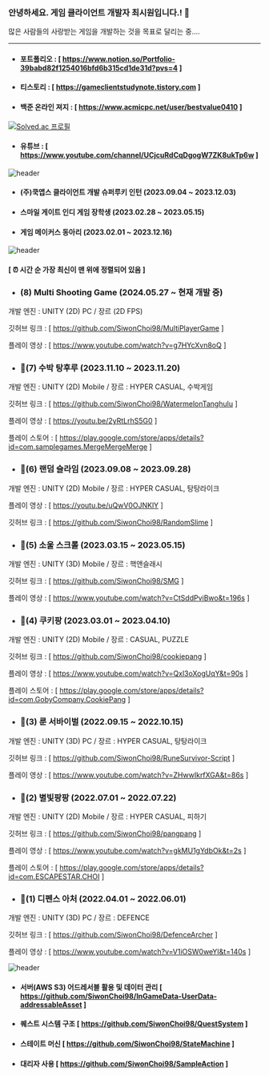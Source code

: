 ### 안녕하세요. 게임 클라이언트 개발자 최시원입니다.! 👋
많은 사람들의 사랑받는 게임을 개발하는 것을 목표로 달리는 중....


------------------------
- #### 포트폴리오 : [ https://www.notion.so/Portfolio-39babd82f1254016bfd6b315cd1de31d?pvs=4 ] 

- #### 티스토리 : [ https://gameclientstudynote.tistory.com ] 

- #### 백준 온라인 져지 : [ https://www.acmicpc.net/user/bestvalue0410 ]
[![Solved.ac 프로필](http://mazassumnida.wtf/api/v2/generate_badge?boj=bestvalue0410)](https://solved.ac/bestvalue0410)

- #### 유튜브 : [ https://www.youtube.com/channel/UCjcuRdCqDgogW7ZK8ukTp6w ]
<!--
**SiwonChoi98/SiwonChoi98** is a ✨ _special_ ✨ repository because its `README.md` (this file) appears on your GitHub profile.

Here are some ideas to get you started:

- 🔭 I’m currently working on ...
- 🌱 I’m currently learning ...
- 👯 I’m looking to collaborate on ...
- 🤔 I’m looking for help with ...
- 💬 Ask me about ...
- 📫 How to reach me: ...
- 😄 Pronouns: ...
- ⚡ Fun fact: ...
--> 


![header](https://capsule-render.vercel.app/api?type=cylinder&color=101010&height=50&section=header&text=😄활동내역&fontColor=ffffff&fontSize=30&animation=fadeIn&fontAlignY=55)

- #### (주)쿡앱스 클라이언트 개발 슈퍼루키 인턴 (2023.09.04 ~ 2023.12.03)
- #### 스마일 게이트 인디 게임 장학생 (2023.02.28 ~ 2023.05.15)
- #### 게임 메이커스 동아리 (2023.02.01 ~ 2023.12.16)

![header](https://capsule-render.vercel.app/api?type=cylinder&color=101010&height=50&section=header&text=⚡프로젝트&fontColor=ffffff&fontSize=30&animation=fadeIn&fontAlignY=55)

####  [ ⏰ 시간 순 가장 최신이 맨 위에 정렬되어 있음 ]
- ### (8) Multi Shooting Game (2024.05.27 ~ 현재 개발 중) 
개발 엔진 : UNITY (2D) PC / 장르 (2D FPS) 

깃허브 링크 : [ https://github.com/SiwonChoi98/MultiPlayerGame ]

플레이 영상 : [ https://www.youtube.com/watch?v=g7HYcXvn8oQ ]

- ### 🌱(7) 수박 탕후루 (2023.11.10 ~ 2023.11.20) 
개발 엔진 : UNITY (2D) Mobile / 장르 : HYPER CASUAL, 수박게임

깃허브 링크 : [ https://github.com/SiwonChoi98/WatermelonTanghulu ]

플레이 영상 : [ https://youtu.be/2yRtLrhS5G0 ]
 
플레이 스토어 : [ https://play.google.com/store/apps/details?id=com.samplegames.MergeMergeMerge ]

- ### 🌱(6) 랜덤 슬라임 (2023.09.08 ~ 2023.09.28) 
개발 엔진 : UNITY (2D) Mobile / 장르 : HYPER CASUAL, 탕탕라이크

플레이 영상 : [ https://youtu.be/uQwV0OJNKlY ] 

깃허브 링크 : [ https://github.com/SiwonChoi98/RandomSlime ]

- ### 🌱(5) 소울 스크롤 (2023.03.15 ~ 2023.05.15) 
개발 엔진 : UNITY (3D) Mobile / 장르 : 핵앤슬래시 

깃허브 링크 : [ https://github.com/SiwonChoi98/SMG ]

플레이 영상 : [ https://www.youtube.com/watch?v=CtSddPviBwo&t=196s ] 

- ### 🌱(4) 쿠키팡 (2023.03.01 ~ 2023.04.10) 
개발 엔진 : UNITY (2D) Mobile / 장르 : CASUAL, PUZZLE

깃허브 링크 : [ https://github.com/SiwonChoi98/cookiepang ]

플레이 영상 : [ https://www.youtube.com/watch?v=Qxl3oXogUqY&t=90s ]

플레이 스토어 : [ https://play.google.com/store/apps/details?id=com.GobyCompany.CookiePang ]

- ### 🌱(3) 룬 서바이벌 (2022.09.15 ~ 2022.10.15) 
개발 엔진 : UNITY (3D) PC / 장르 : HYPER CASUAL, 탕탕라이크

깃허브 링크 : [ https://github.com/SiwonChoi98/RuneSurvivor-Script ]

플레이 영상 : [ https://www.youtube.com/watch?v=ZHwwIkrfXGA&t=86s ]

- ### 🌱(2) 별빛팡팡 (2022.07.01 ~ 2022.07.22)
개발 엔진 : UNITY (2D) Mobile / 장르 : HYPER CASUAL, 피하기

깃허브 링크 : [ https://github.com/SiwonChoi98/pangpang ] 
 
플레이 영상 : [ https://www.youtube.com/watch?v=gkMU1gYdbOk&t=2s ]

플레이 스토어 : [ https://play.google.com/store/apps/details?id=com.ESCAPESTAR.CHOI ] 

- ### 🌱(1) 디펜스 아처 (2022.04.01 ~ 2022.06.01) 
개발 엔진 : UNITY (3D) PC / 장르 : DEFENCE

깃허브 링크 : [ https://github.com/SiwonChoi98/DefenceArcher ] 

플레이 영상 : [ https://www.youtube.com/watch?v=V1iOSW0weYI&t=140s ]

  
 ![header](https://capsule-render.vercel.app/api?type=cylinder&color=101010&height=50&section=header&text=🌱공부&fontColor=ffffff&fontSize=30&animation=fadeIn&fontAlignY=55)

- #### 서버(AWS S3) 어드레서블 활용 및 데이터 관리 [ https://github.com/SiwonChoi98/InGameData-UserData-addressableAsset ]

- #### 퀘스트 시스템 구조 [ https://github.com/SiwonChoi98/QuestSystem ]

- #### 스테이트 머신 [ https://github.com/SiwonChoi98/StateMachine ]

- #### 대리자 사용 [ https://github.com/SiwonChoi98/SampleAction ]
